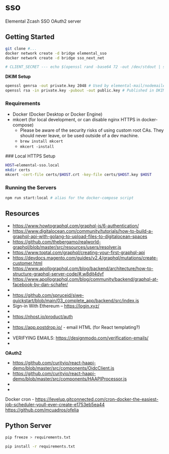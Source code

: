 # sso
Elemental Zcash SSO OAuth2 server

## Getting Started

```sh
git clone #...
docker network create -d bridge elemental_sso
docker network create -d bridge sso_next_net
```

```sh
# CLIENT_SECRET --- echo $(openssl rand -base64 72 -out /dev/stdout | sed -r 's/[^a-zA-Z0-9]//g' | tr -d '\n')
```

**DKIM Setup**

```sh
openssl genrsa -out private.key 2048 # Used by elemental-mail/nodemailer to sign each email
openssl rsa -in private.key -pubout -out public.key # Published in DKIM TXT DNS record
```

### Requirements

- Docker (Docker Desktop or Docker Engine)
- mkcert (for local development, or can disable nginx HTTPS in docker-compose)
  - Please be aware of the security risks of using custom root CAs. They should never leave, or be used outside of a dev machine.
  - `brew install mkcert`
  - `mkcert -install`


### Local HTTPS Setup

```sh
HOST=elemental-sso.local
mkdir certs
mkcert -cert-file certs/$HOST.crt -key-file certs/$HOST.key $HOST
```

### Running the Servers

```sh
npm run start:local # alias for the docker-compose script
```

## Resources

- https://www.howtographql.com/graphql-js/6-authentication/
- https://www.digitalocean.com/community/tutorials/how-to-build-a-graphql-api-with-golang-to-upload-files-to-digitalocean-spaces
- https://github.com/thebergamo/realworld-graphql/blob/master/src/resources/users/resolver.js
- https://www.toptal.com/graphql/creating-your-first-graphql-api
- https://devdocs.magento.com/guides/v2.4/graphql/mutations/create-customer.html
- https://www.apollographql.com/blog/backend/architecture/how-to-structure-graphql-server-code/#.w8djt4dyf
- https://www.apollographql.com/blog/community/backend/graphql-at-facebook-by-dan-schafer/
- 
- https://github.com/spruceid/siwe-quickstart/blob/main/03_complete_app/backend/src/index.js
- Sign-in With Ethereum – https://login.xyz/
- 
- https://nhost.io/product/auth
- 
- https://app.postdrop.io/ - email HTML (for React templating?)
- 
- VERIFYING EMAILS: https://designmodo.com/verification-emails/
- 

**OAuth2**

- https://github.com/curityio/react-haapi-demo/blob/master/src/components/OidcClient.js
- https://github.com/curityio/react-haapi-demo/blob/master/src/components/HAAPIProcessor.js
- 
- 

Docker cron - https://levelup.gitconnected.com/cron-docker-the-easiest-job-scheduler-youll-ever-create-e1753eb5ea44
https://github.com/mcuadros/ofelia

## Python Server



```sh
pip freeze > requirements.txt
```

```bash
pip install -r requirements.txt 
```
